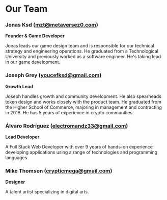 # Our Team

### Jonas Ksd ([mzt@metaversez0.com](mailto:mzt@metaversez0.com))

**Founder & Game Developer**

Jonas leads our game design team and is responsible for our technical strategy and engineering operations. He graduated from a Technological University and previously worked as a software engineer. He's taking lead in our game development.

### Joseph Grey ([youcefksd@gmail.com](mailto:youcefksd@gmail.com))

**Growth Lead**

Joseph handles growth and community development. He also spearheads token design and works closely with the product team. He graduated from the Higher School of Commerce, majoring in management and contracting in 2018. He has 5 years of experience in crypto communities.

### Álvaro Rodríguez ([electromandz33@gmail.com](mailto:electromandz33@gmail.com))

**Lead Developer**

A Full Stack Web Developer with over 9 years of hands-on experience developing applications using a range of technologies and programming languages.

### Mike Thomson ([crypticmega@gmail.com](mailto:crypticmega@gmail.com))

**Designer**

A talent artist specializing in digital arts.
